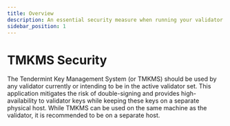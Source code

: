 ```yaml
---
title: Overview
description: An essential security measure when running your validator
sidebar_position: 1
---
```


# TMKMS Security

The Tendermint Key Management System (or TMKMS) should be used by any validator currently or intending to be in the active validator set. This application mitigates the risk of double-signing and provides high-availability to validator keys while keeping these keys on a separate physical host. While TMKMS can be used on the same machine as the validator, it is recommended to be on a separate host. 